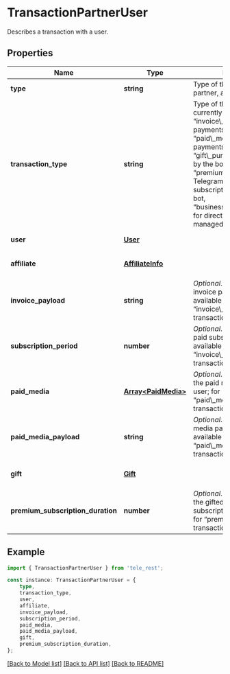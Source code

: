 # TransactionPartnerUser

Describes a transaction with a user.

## Properties

Name | Type | Description | Notes
------------ | ------------- | ------------- | -------------
**type** | **string** | Type of the transaction partner, always “user” | [default to 'user']
**transaction_type** | **string** | Type of the transaction, currently one of “invoice\\_payment” for payments via invoices, “paid\\_media\\_payment” for payments for paid media, “gift\\_purchase” for gifts sent by the bot, “premium\\_purchase” for Telegram Premium subscriptions gifted by the bot, “business\\_account\\_transfer” for direct transfers from managed business accounts | [default to undefined]
**user** | [**User**](User.md) |  | [default to undefined]
**affiliate** | [**AffiliateInfo**](AffiliateInfo.md) |  | [optional] [default to undefined]
**invoice_payload** | **string** | *Optional*. Bot-specified invoice payload. Can be available only for “invoice\\_payment” transactions. | [optional] [default to undefined]
**subscription_period** | **number** | *Optional*. The duration of the paid subscription. Can be available only for “invoice\\_payment” transactions. | [optional] [default to undefined]
**paid_media** | [**Array&lt;PaidMedia&gt;**](PaidMedia.md) | *Optional*. Information about the paid media bought by the user; for “paid\\_media\\_payment” transactions only | [optional] [default to undefined]
**paid_media_payload** | **string** | *Optional*. Bot-specified paid media payload. Can be available only for “paid\\_media\\_payment” transactions. | [optional] [default to undefined]
**gift** | [**Gift**](Gift.md) |  | [optional] [default to undefined]
**premium_subscription_duration** | **number** | *Optional*. Number of months the gifted Telegram Premium subscription will be active for; for “premium\\_purchase” transactions only | [optional] [default to undefined]

## Example

```typescript
import { TransactionPartnerUser } from 'tele_rest';

const instance: TransactionPartnerUser = {
    type,
    transaction_type,
    user,
    affiliate,
    invoice_payload,
    subscription_period,
    paid_media,
    paid_media_payload,
    gift,
    premium_subscription_duration,
};
```

[[Back to Model list]](../README.md#documentation-for-models) [[Back to API list]](../README.md#documentation-for-api-endpoints) [[Back to README]](../README.md)
